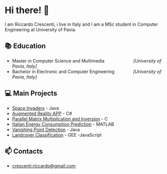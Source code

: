 # Hi there! 👋
I am Riccardo Crescenti, i live in Italy and  I am a MSc student in Computer Engineering at University of Pavia.

## 📚 Education 
- Master in Computer Science and Multimedia &emsp;&emsp;&emsp;&emsp;&emsp;&emsp; *[University of Pavia, Italy]*
- Bachelor in Electronic and Computer Engineering &emsp;&emsp;&emsp;&emsp;*[University of Pavia, Italy]*
## 💻 Main Projects
- [Space Invaders](https://github.com/riccardocrescenti/Space-Invaders) - Java
- [Augmented Reality APP](https://drive.google.com/file/d/1lWjWnliPcOgZjRWoj35tzdoAyVUUEjib/view) - C#
- [Parallel Matrix Multiplication and Inversion](https://github.com/riccardocrescenti/openMPI-matrix-project) - C
- [Italian Energy Consumption Prediction](https://github.com/riccardocrescenti/Italian-energy-consumption-prediction) - MATLAB
- [Vanishing Point Detection](https://github.com/riccardocrescenti/VanishingPoint) - Java
- [Landcover Classification](https://github.com/riccardocrescenti/landcover-classification-sda) - GEE -JavaScript

## 📫 Contacts
- [crescenti.riccardo@gmail.com](mailto:crescenti.riccardo@gmail.com?subject=[GitHub]%20Source%20Han%20Sans)

<!--
**riccardocrescenti/riccardocrescenti** is a ✨ _special_ ✨ repository because its `README.md` (this file) appears on your GitHub profile.

Here are some ideas to get you started:

- 🔭 I’m currently working on ...
- 🌱 I’m currently learning ...
- 👯 I’m looking to collaborate on ...
- 🤔 I’m looking for help with ...
- 💬 Ask me about ...
- 📫 How to reach me: ...
- 😄 Pronouns: ...
- ⚡ Fun fact: ...
-->
